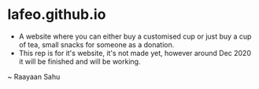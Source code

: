 # lafeo.github.io
- A website where you can either buy a customised cup or just buy a cup of tea, small snacks for someone as a donation. 
- This rep is for it's website, it's not made yet, however around Dec 2020 it will be finished and will be working. 

~ Raayaan Sahu 
